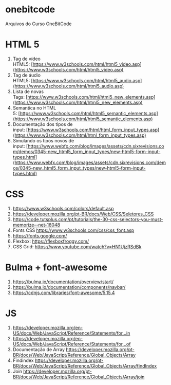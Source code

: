 # onebitcode
Arquivos do Curso OneBitCode

# HTML 5
1. Tag de vídeo HTML5: [https://www.w3schools.com/html/html5_video.asp](https://www.w3schools.com/html/html5_video.asp)
2. Tag de áudio HTML5: [https://www.w3schools.com/html/html5_audio.asp](https://www.w3schools.com/html/html5_audio.asp)
3. Lista de novas Tags: [https://www.w3schools.com/html/html5_new_elements.asp](https://www.w3schools.com/html/html5_new_elements.asp)
4. Semantica no HTML 5: [https://www.w3schools.com/html/html5_semantic_elements.asp](https://www.w3schools.com/html/html5_semantic_elements.asp)
5. Documentação dos tipos de input: [https://www.w3schools.com/html/html_form_input_types.asp](https://www.w3schools.com/html/html_form_input_types.asp)
6. Simulando os tipos novos de input: [https://www.webfx.com/blog/images/assets/cdn.sixrevisions.com/demos/0345-new_html5_form_input_types/new-html5-form-input-types.html](https://www.webfx.com/blog/images/assets/cdn.sixrevisions.com/demos/0345-new_html5_form_input_types/new-html5-form-input-types.html)

# CSS
1. https://www.w3schools.com/colors/default.asp
2. https://developer.mozilla.org/pt-BR/docs/Web/CSS/Seletores_CSS​
3. https://code.tutsplus.com/pt/tutorials/the-30-css-selectors-you-must-memorize--net-16048
4. Fonts CSS https://www.w3schools.com/css/css_font.asp
5. https://fonts.google.com/
6. Flexbox: https://flexboxfroggy.com/
7. CSS Grid: https://www.youtube.com/watch?v=HN1UjzRSdBk



# Bulma + font-awesome
1. https://bulma.io/documentation/overview/start/
2. https://bulma.io/documentation/components/navbar/
3. https://cdnjs.com/libraries/font-awesome/5.15.4

# JS
1. https://developer.mozilla.org/en-US/docs/Web/JavaScript/Reference/Statements/for...in
2. https://developer.mozilla.org/en-US/docs/Web/JavaScript/Reference/Statements/for...of
3. Documentação de Array https://developer.mozilla.org/pt-BR/docs/Web/JavaScript/Reference/Global_Objects/Array
4. Findindex https://developer.mozilla.org/pt-BR/docs/Web/JavaScript/Reference/Global_Objects/Array/findIndex
5. Join https://developer.mozilla.org/pt-BR/docs/Web/JavaScript/Reference/Global_Objects/Array/join


